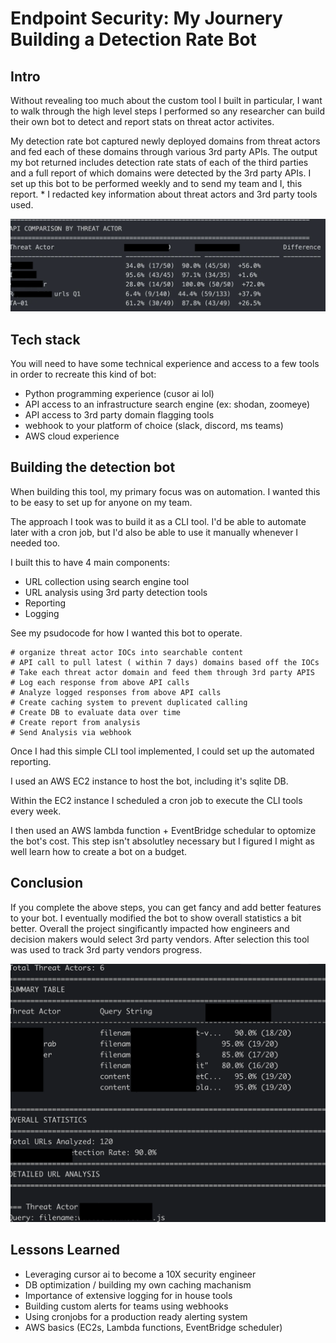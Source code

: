 # Endpoint Security: My Journery Building a Detection Rate Bot
## Intro

Without revealing too much about the custom tool I built in particular, I want to walk through the high level steps I performed so any researcher can build their own bot to detect and report stats on threat actor activites. 

My detection rate bot captured newly deployed domains from threat actors and fed each of these domains through various 3rd party APIs. The output my bot returned includes detection rate stats of each of the third parties and a full report of which domains were detected by the 3rd party APIs. I set up this bot to be performed weekly and to send my team and I, this report. * I redacted key information about threat actors and 3rd party tools used. 

![alt text](image.png)


## Tech stack

You will need to have some technical experience and access to a few tools in order to recreate this kind of bot:

- Python programming experience (cusor ai lol) 
- API access to an infrastructure search engine (ex: shodan, zoomeye)
- API access to 3rd party domain flagging tools 
- webhook to your platform of choice (slack, discord, ms teams)
- AWS cloud experience


## Building the detection bot 

When building this tool, my primary focus was on automation. I wanted this to be easy to set up for anyone on my team. 

The approach I took was to build it as a CLI tool. I'd be able to automate later with a cron job, but I'd also be able to use it manually whenever I needed too. 

I built this to have 4 main components: 
- URL collection using search engine tool
- URL analysis using 3rd party detection tools 
- Reporting 
- Logging 

See my psudocode for how I wanted this bot to operate. 

```
# organize threat actor IOCs into searchable content 
# API call to pull latest ( within 7 days) domains based off the IOCs 
# Take each threat actor domain and feed them through 3rd party APIS 
# Log each response from above API calls 
# Analyze logged responses from above API calls
# Create caching system to prevent duplicated calling 
# Create DB to evaluate data over time
# Create report from analysis 
# Send Analysis via webhook 
```

Once I had this simple CLI tool implemented, I could set up the automated reporting. 

I used an AWS EC2 instance to host the bot, including it's sqlite DB. 

Within the EC2 instance I scheduled a cron job to execute the CLI tools every week. 

I then used an AWS lambda function + EventBridge schedular to optomize the bot's cost. This step isn't absolutley necessary but I figured I might as well learn how to create a bot on a budget. 

## Conclusion 

If you complete the above steps, you can get fancy and add better features to your bot. I eventually modified the bot to show overall statistics a bit better. Overall the project singificantly impacted how engineers and decision makers would select 3rd party vendors. After selection this tool was used to track 3rd party vendors progress. 

![alt text](image-1.png)


## Lessons Learned 
- Leveraging cursor ai to become a 10X security engineer
- DB optimization / building my own caching machanism
- Importance of extensive logging for in house tools
- Building custom alerts for teams using webhooks
- Using cronjobs for a production ready alerting system 
- AWS basics (EC2s, Lambda functions, EventBridge scheduler)










